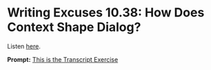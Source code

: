 # Writing Excuses 10.38: How Does Context Shape Dialog? 

Listen [here](http://www.writingexcuses.com/2015/09/20/writing-excuses-10-38-how-does-context-shape-dialog/). 

**Prompt:** <a href="https://docs.google.com/document/d/14iuupSY_FfY6yZL69AwNDyuBVFCQT9zYZFwU9-VIKK8/edit?usp=sharing">This is the Transcript Exercise</a>